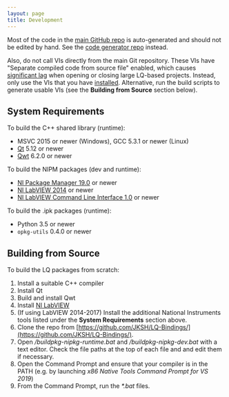 ```yaml
---
layout: page
title: Development
---
```


Most of the code in the [main GitHub repo](https://github.com/JKSH/LQ-Bindings/) is auto-generated
and should not be edited by hand. See the [code generator repo](https://github.com/JKSH/LQ-CodeGen/)
instead.

Also, do not call VIs directly from the main Git repository. These VIs have "Separate compiled code
from source file" enabled, which causes [significant lag](https://bitbucket.org/jksh/lq-codegen/issues/56/labview-disable-separate-compiled-code)
when opening or closing large LQ-based projects. Instead, only use the VIs that you have
[installed](index.html). Alternative, run the build scripts to generate usable VIs (see the **Building
from Source** section below).


System Requirements
-------------------
To build the C++ shared library (runtime):
* MSVC 2015 or newer (Windows), GCC 5.3.1 or newer (Linux)
* [Qt](https://www.qt.io/) 5.12 or newer
* [Qwt](https://qwt.sourceforge.io/) 6.2.0 or newer

To build the NIPM packages (dev and runtime):
* [NI Package Manager 19.0](http://www.ni.com/en-us/support/downloads/ni-package-manager.html)
  or newer
* [NI LabVIEW 2014](https://www.ni.com/labview/) or newer
* [NI LabVIEW Command Line Interface 1.0](http://www.ni.com/en-us/support/downloads/software-products/download.ni-labview-command-line-interface.html)
  or newer

To build the .ipk packages (runtime):
* Python 3.5 or newer
* `opkg-utils` 0.4.0 or newer

Building from Source
--------------------
To build the LQ packages from scratch:
1. Install a suitable C++ compiler
2. Install Qt
3. Build and install Qwt
4. Install [NI LabVIEW](https://www.ni.com/labview/)
5. (If using LabVIEW 2014-2017) Install the additional National Instruments tools listed under the
   **System Requirements** section above.
6. Clone the repo from [https://github.com/JKSH/LQ-Bindings/](https://github.com/JKSH/LQ-Bindings/).
7. Open _/buildpkg-nipkg-runtime.bat_ and _/buildpkg-nipkg-dev.bat_ with a text
   editor. Check the file paths at the top of each file and and edit them if necessary.
8. Open the Command Prompt and ensure that your compiler is in the PATH (e.g. by launching _x86 Native
   Tools Command Prompt for VS 2019_)
9. From the Command Prompt, run the _*.bat_ files.
